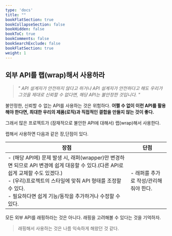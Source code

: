 ```yaml
---
type: 'docs'
title: ""
bookFlatSection: true
bookCollapseSection: false
bookHidden: false
bookToC: true
bookComments: false
bookSearchExclude: false
bookFlatSection: true
weight: 1
---
```


## 외부 API를 랩(wrap)해서 사용하라

> *" API 설계자가 안전하지 않다고 하거나 API 설계자가 안전하다고 해도 우리가 그것을 제대로 신뢰할 수 없다면, 해당 API는 불안정한 것입니다. "*

불안정한, 신뢰할 수 없는 API를 사용하는 것은 위험하다. **어쩔 수 없이 이런 API를 활용해야 한다면, 최대한 우리의 제품(로직)과 직접적인 결합을 만들지 않는 것이 좋다.** 

그래서 많은 프로젝트가 (잠재적으로 불안한 API에 대해서) 랩(wrap)해서 사용한다.

랩해서 사용하면 다음과 같은 장,단점이 있다.

|장점|단점|
|-|-|
|- (해당 API에) 문제 발생 시, 래퍼(wrapper)만 변경하면 되므로 API 변경에 쉽게 대응할 수 있다.(다른 API로 쉽게 교체할 수도 있겠다.)<br>- (우리)프로젝트의 스타일에 맞춰 API 형태를 조정할 수 있다. <br>- 필요하다면 쉽게 기능/동작을 추가하거나 수정할 수 있다.|- 래퍼를 추가로 작성/관리해줘야 한다.|

모든 외부 API를 래핑하라는 것은 아니다. 래핑을 고려해볼 수 있다는 것을 기억하자.

> 래핑해서 사용하는 것은 나름 익숙하게 해왔던 것 같다.
